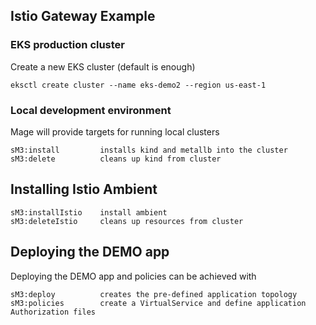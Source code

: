 ## Istio Gateway Example

### EKS production cluster

Create a new EKS cluster (default is enough)

```shell
eksctl create cluster --name eks-demo2 --region us-east-1 
```

### Local development environment

Mage will provide targets for running local clusters

```shell
sM3:install         installs kind and metallb into the cluster
sM3:delete          cleans up kind from cluster
```

## Installing Istio Ambient

```shell
sM3:installIstio    install ambient
sM3:deleteIstio     cleans up resources from cluster
```

## Deploying the DEMO app

Deploying the DEMO app and policies can be achieved with

```shell
sM3:deploy          creates the pre-defined application topology
sM3:policies        create a VirtualService and define application Authorization files
```
